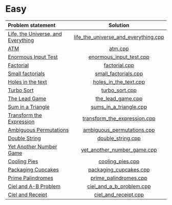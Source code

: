 # Easy

| Problem statement | Solution |
|:------------------|:--------:|
| [Life, the Universe, and Everything](http://www.codechef.com/problems/COOLING) | [life_the_universe_and_everything.cpp](./life_the_universe_and_everything.cpp) |
| [ATM](http://www.codechef.com/problems/HS08TEST)                               | [atm.cpp](./atm.cpp)                                                           |
| [Enormous Input Test](http://www.codechef.com/problems/INTEST)                 | [enormous_input_test.cpp](./enormous_input_test.cpp)                           |
| [Factorial](http://www.codechef.com/problems/FCTRL)                            | [factorial.cpp](./factorial.cpp)                                               |
| [Small factorials](http://www.codechef.com/problems/FCTRL2)                    | [small_factorials.cpp](./small_factorials.cpp)                                 |
| [Holes in the text](http://www.codechef.com/problems/HOLES)                    | [holes_in_the_text.cpp](./holes_in_the_text.cpp)                               |
| [Turbo Sort](http://www.codechef.com/problems/TSORT)                           | [turbo_sort.cpp](./turbo_sort.cpp)                                             |
| [The Lead Game](http://www.codechef.com/problems/TLG)                          | [the_lead_game.cpp](./the_lead_game.cpp)                                       |
| [Sum in a Triangle](http://www.codechef.com/problems/TLG)                      | [sums_in_a_triangle.cpp](./sums_in_a_triangle.cpp)                             |
| [Transform the Expression](http://www.codechef.com/problems/ONP)               | [transform_the_expression.cpp](./transform_the_expression.cpp)                 |
| [Ambiguous Permutations](http://www.codechef.com/problems/PERMUT2)             | [ambiguous_permutations.cpp](./ambiguous_permutations.cpp)                     |
| [Double String](http://www.codechef.com/problems/DOUBLE)                       | [double_string.cpp](./double_string.cpp)                                       |
| [Yet Another Number Game](http://www.codechef.com/problems/DOUBLE)             | [yet_another_number_game.cpp](./yet_another_number_game.cpp)                   |
| [Cooling Pies](http://www.codechef.com/problems/COOLING)                       | [cooling_pies.cpp](./cooling_pies.cpp)                                         |
| [Packaging Cupcakes](http://www.codechef.com/problems/MUFFINS3)                | [packaging_cupcakes.cpp](./packaging_cupcakes.cpp)                             |
| [Prime Palindromes](http://www.codechef.com/problems/PRPALIN)                  | [prime_palindromes.cpp](./prime_palindromes.cpp)                               |
| [Ciel and A-B Problem](http://www.codechef.com/problems/CIELAB)                | [ciel_and_a_b_problem.cpp](./ciel_and_a_b_problem.cpp)                         |
| [Ciel and Receipt](http://www.codechef.com/problems/CIELRCPT)                  | [ciel_and_receipt.cpp](./ciel_and_receipt.cpp)                                 |
